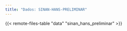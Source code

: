 ```yaml
---
title: "Dados: SINAN-HANS-PRELIMINAR"
---
```


{{< remote-files-table "data" "sinan_hans_preliminar" >}}
